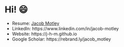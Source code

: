 <h1 align="left">Hi! 😄</h1>

<!--
**j-h-m/j-h-m** is a ✨ _special_ ✨ repository because its `README.md` (this file) appears on your GitHub profile.

Here are some ideas to get you started:

- 🔭 I’m currently working on ...
- 🌱 I’m currently learning ...
- 👯 I’m looking to collaborate on ...
- 🤔 I’m looking for help with ...
- 💬 Ask me about ...
- 📫 How to reach me: ...
- 😄 Pronouns: ...
- ⚡ Fun fact: ...

flag1: Y2F0Yi5vcmcvfmVzci8=

TROGDOR!
-->

<ul align="left">
 <li>Resume: <a rel="nofollow noopener noreferrer" target="_blank" href="https://j-h-m.github.io/resume/current.pdf">Jacob Motley</a></li>
 <li>LinkedIn: https://www.linkedin.com/in/jacob-motley</li>
 <li>Website: https://j-h-m.github.io</li>
 <li>Google Scholar: https://rebrand.ly/jacob_motley</li>
</ul>
